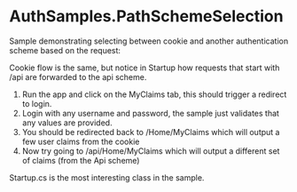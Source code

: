 AuthSamples.PathSchemeSelection
=================

Sample demonstrating selecting between cookie and another authentication scheme based on the request:

Cookie flow is the same, but notice in Startup how requests that start with /api are forwarded to the api scheme.
1. Run the app and click on the MyClaims tab, this should trigger a redirect to login.
2. Login with any username and password, the sample just validates that any values are provided.
3. You should be redirected back to /Home/MyClaims which will output a few user claims from the cookie
4. Now try going to /api/Home/MyClaims which will output a different set of claims (from the Api scheme)

Startup.cs is the most interesting class in the sample.
